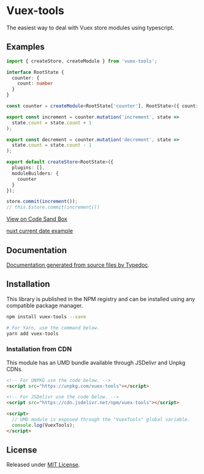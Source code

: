 # Vuex-tools

The easiest way to deal with Vuex store modules using typescript.

## Examples

```ts
import { createStore, createModule } from 'vuex-tools';

interface RootState {
  counter: {
    count: number
  }
}

const counter = createModule<RootState['counter'], RootState>({ count: 0 });

export const increment = counter.mutation('increment', state =>
  state.count = state.count + 1
);

export const decrement = counter.mutation('decrement', state =>
  state.count = state.count - 1
);

export default createStore<RootState>({
  plugins: [],
  moduleBuilders: {
    counter
  }
});

store.commit(increment());
// this.$store.commit(increment())
```

[View on Code Sand Box](https://codesandbox.io/s/vuex-tools-example-vz2of?file=/src/store/index.ts)

[nuxt current date example](https://codesandbox.io/s/vuex-tools-nuxt-example-fvksv?file=/store/index.js)

## Documentation

[Documentation generated from source files by Typedoc](./docs/README.md).

## Installation

This library is published in the NPM registry and can be installed using any compatible package manager.

```sh
npm install vuex-tools --save

# For Yarn, use the command below.
yarn add vuex-tools
```

### Installation from CDN

This module has an UMD bundle available through JSDelivr and Unpkg CDNs.

```html
<!-- For UNPKG use the code below. -->
<script src="https://unpkg.com/vuex-tools"></script>

<!-- For JSDelivr use the code below. -->
<script src="https://cdn.jsdelivr.net/npm/vuex-tools"></script>

<script>
  // UMD module is exposed through the "VuexTools" global variable.
  console.log(VuexTools);
</script>
```

## License

Released under [MIT License](./LICENSE).
